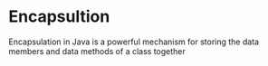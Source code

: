 # Encapsultion
Encapsulation in Java is a powerful mechanism for storing the data members and data methods of a class together
